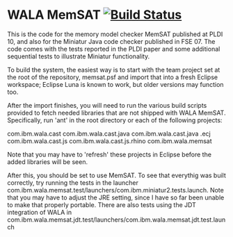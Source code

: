 WALA MemSAT [![Build Status](https://travis-ci.org/wala/MemSAT.svg?branch=master)](https://travis-ci.org/uber/your-project)
===========

 This is the code for the memory model checker MemSAT published at PLDI 10, and also for the Miniatur Java code checker published in FSE 07.  The code comes with the tests reported in the PLDI paper and some additional sequential tests to illustrate Miniatur functionality.

 To build the system, the easiest way is to start with the team project set at the root of the repository, memsat.psf and import that into a fresh Eclipse workspace; Eclipse Luna is known to work, but older versions may function too.

 After the import finishes, you will need to run the various build scripts provided to fetch needed libraries that are not shipped with WALA MemSAT.  Specifically, run 'ant' in the root directory or each of the following projects:

com.ibm.wala.cast
com.ibm.wala.cast.java 
com.ibm.wala.cast.java .ecj
com.ibm.wala.cast.js
com.ibm.wala.cast.js.rhino
com.ibm.wala.memsat

 Note that you may have to 'refresh' these projects in Eclipse before the added libraries will be seen.

 After this, you should be set to use MemSAT.  To see that everythig was built correctly, try running the tests in the launcher com.ibm.wala.memsat.test/launchers/com.ibm.miniatur2.tests.launch.  Note that you may have to adjust the JRE setting, since I have so far been unable to make that properly portable.  There are also tests using the JDT integration of WALA in com.ibm.wala.memsat.jdt.test/launchers/com.ibm.wala.memsat.jdt.test.launch
 

